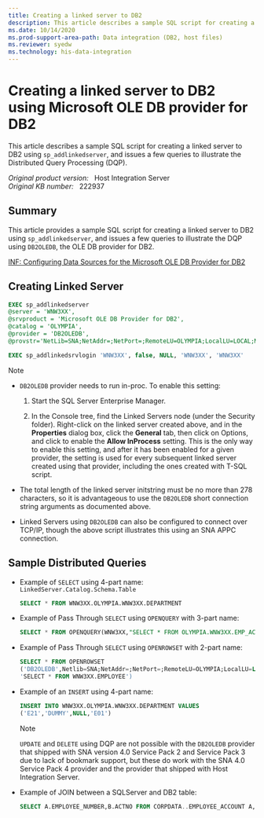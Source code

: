 ```yaml
---
title: Creating a linked server to DB2
description: This article describes a sample SQL script for creating a linked server to DB2 using sp_addlinkedserver, and issues a few queries to illustrate the Distributed Query Processing.
ms.date: 10/14/2020
ms.prod-support-area-path: Data integration (DB2, host files)
ms.reviewer: syedw
ms.technology: his-data-integration
---
```

# Creating a linked server to DB2 using Microsoft OLE DB provider for DB2

This article describes a sample SQL script for creating a linked server to DB2 using `sp_addlinkedserver`, and issues a few queries to illustrate the Distributed Query Processing (DQP).

_Original product version:_ &nbsp; Host Integration Server  
_Original KB number:_ &nbsp; 222937

## Summary

This article provides a sample SQL script for creating a linked server to DB2 using `sp_addlinkedserver`, and issues a few queries to illustrate the DQP using `DB2OLEDB`, the OLE DB provider for DB2.

[INF: Configuring Data Sources for the Microsoft OLE DB Provider for DB2](https://support.microsoft.com/help/218590)

## Creating Linked Server

```sql
EXEC sp_addlinkedserver
@server = 'WNW3XX',
@srvproduct = 'Microsoft OLE DB Provider for DB2',
@catalog = 'OLYMPIA',
@provider = 'DB2OLEDB',
@provstr='NetLib=SNA;NetAddr=;NetPort=;RemoteLU=OLYMPIA;LocalLU=LOCAL;ModeName=QPCSUPP;User ID=WNW3XX;Password=WNW3XX;InitCat=OLYMPIA;Default Schema=WNW3XX;PkgCol=WNW3XX;TPName=;Commit=YES;IsoLvl=NC;AccMode=;CCSID=37;PCCodePage=1252;BinAsChar=NO;Data Source=Olympia_WNW3XX'

EXEC sp_addlinkedsrvlogin 'WNW3XX', false, NULL, 'WNW3XX', 'WNW3XX'
```

> [!NOTE]
>
> - `DB2OLEDB` provider needs to run in-proc. To enable this setting:
>
>   1. Start the SQL Server Enterprise Manager.
>
>   2. In the Console tree, find the Linked Servers node (under the Security folder). Right-click on the linked server created above, and in the **Properties** dialog box, click the **General** tab, then click on Options, and click to enable the **Allow InProcess** setting. This is the only way to enable this setting, and after it has been enabled for a given provider, the setting is used for every subsequent linked server created using that provider, including the ones created with T-SQL script.
>
> - The total length of the linked server initstring must be no more than 278 characters, so it is advantageous to use the `DB2OLEDB` short connection string arguments as documented above.
>
> - Linked Servers using `DB2OLEDB` can also be configured to connect over TCP/IP, though the above script illustrates this using an SNA APPC connection.

## Sample Distributed Queries

- Example of `SELECT` using 4-part name: `LinkedServer.Catalog.Schema.Table`

    ```sql
    SELECT * FROM WNW3XX.OLYMPIA.WNW3XX.DEPARTMENT
    ```

- Example of Pass Through `SELECT` using `OPENQUERY` with 3-part name:

    ```sql
    SELECT * FROM OPENQUERY(WNW3XX,"SELECT * FROM OLYMPIA.WNW3XX.EMP_ACT")
    ```

- Example of Pass Through `SELECT` using `OPENROWSET` with 2-part name:

    ```sql
    SELECT * FROM OPENROWSET
    ('DB2OLEDB',Netlib=SNA;NetAddr=;NetPort=;RemoteLU=OLYMPIA;LocalLU=LOCAL;ModeName=QPCSUPP;User ID=WNW3XX;Password=WNW3XX;InitCat=OLYMPIA;Default Schema=WNW3XX;PkgCol=WNW3XX;TPName=;Commit=YES;IsoLvl=NC;AccMode=;CCSID=37;PCCodePage=1252;BinAsChar=NO;Data Source=Sample',
    'SELECT * FROM WNW3XX.EMPLOYEE')
    ```

- Example of an `INSERT` using 4-part name:

    ```sql
    INSERT INTO WNW3XX.OLYMPIA.WNW3XX.DEPARTMENT VALUES
    ('E21','DUMMY',NULL,'E01')
    ```

  > [!NOTE]
  > `UPDATE` and `DELETE` using DQP are not possible with the `DB2OLEDB` provider that shipped with SNA version 4.0 Service Pack 2 and Service Pack 3 due to lack of bookmark support, but these do work with the SNA 4.0 Service Pack 4 provider and the provider that shipped with Host Integration Server.

- Example of JOIN between a SQLServer and DB2 table:

    ```sql
    SELECT A.EMPLOYEE_NUMBER,B.ACTNO FROM CORPDATA..EMPLOYEE_ACCOUNT A, WNW3XX.OLYMPIA.WNW3XX.EMP_ACT B WHERE A.EMPLOYEE_NUMBER = B.EMPNO ORDER BY A.EMPLOYEE_NUMBER
    ```

